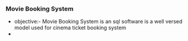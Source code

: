 ### Movie Booking System
* objective:- Movie Booking System is an sql software is a well versed model used for cinema ticket booking system
* 
